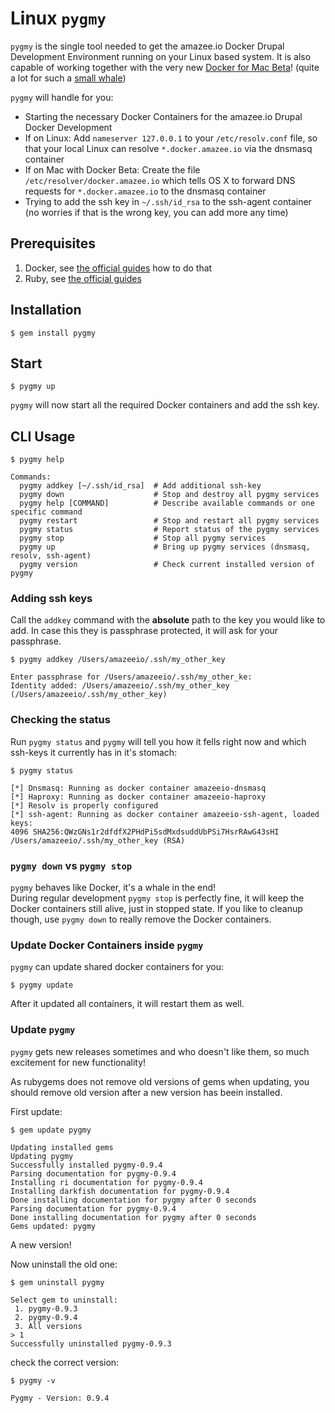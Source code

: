 # Linux `pygmy`
`pygmy` is the single tool needed to get the amazee.io Docker Drupal Development Environment running on your Linux based system. It is also capable of working together with the very new [Docker for Mac Beta](https://blog.docker.com/2016/03/docker-for-mac-windows-beta/)! (quite a lot for such a [small whale](https://en.wikipedia.org/wiki/Pygmy_sperm_whale))

`pygmy` will handle for you:
* Starting the necessary Docker Containers for the amazee.io Drupal Docker Development
* If on Linux: Add `nameserver 127.0.0.1` to your `/etc/resolv.conf` file, so that your local Linux can resolve `*.docker.amazee.io` via the dnsmasq container
* If on Mac with Docker Beta: Create the file `/etc/resolver/docker.amazee.io` which tells OS X to forward DNS requests for `*.docker.amazee.io` to the dnsmasq container
* Trying to add the ssh key in `~/.ssh/id_rsa` to the ssh-agent container (no worries if that is the wrong key, you can add more any time)



## Prerequisites
1. Docker, see [the official guides](https://docs.docker.com/engine/installation/) how to do that
2. Ruby, see [the official guides ](https://www.ruby-lang.org/en/documentation/installation/)

## Installation
    $ gem install pygmy

## Start

    $ pygmy up

`pygmy` will now start all the required Docker containers and add the ssh key.

## CLI Usage

```
$ pygmy help

Commands:
  pygmy addkey [~/.ssh/id_rsa]  # Add additional ssh-key
  pygmy down                    # Stop and destroy all pygmy services
  pygmy help [COMMAND]          # Describe available commands or one specific command
  pygmy restart                 # Stop and restart all pygmy services
  pygmy status                  # Report status of the pygmy services
  pygmy stop                    # Stop all pygmy services
  pygmy up                      # Bring up pygmy services (dnsmasq, resolv, ssh-agent)
  pygmy version                 # Check current installed version of pygmy
```

### Adding ssh keys

Call the `addkey` command with the **absolute** path to the key you would like to add. In case this they is passphrase protected, it will ask for your passphrase.

    $ pygmy addkey /Users/amazeeio/.ssh/my_other_key
    
    Enter passphrase for /Users/amazeeio/.ssh/my_other_ke:
    Identity added: /Users/amazeeio/.ssh/my_other_key (/Users/amazeeio/.ssh/my_other_key) 
    
### Checking the status

Run `pygmy status` and `pygmy` will tell you how it fells right now and which ssh-keys it currently has in it's stomach:

    $ pygmy status
    
    [*] Dnsmasq: Running as docker container amazeeio-dnsmasq
    [*] Haproxy: Running as docker container amazeeio-haproxy
    [*] Resolv is properly configured
    [*] ssh-agent: Running as docker container amazeeio-ssh-agent, loaded keys:
    4096 SHA256:QWzGNs1r2dfdfX2PHdPi5sdMxdsuddUbPSi7HsrRAwG43sHI /Users/amazeeio/.ssh/my_other_key (RSA)
    

### `pygmy down` vs `pygmy stop`

`pygmy` behaves like Docker, it's a whale in the end!  
During regular development `pygmy stop` is perfectly fine, it will keep the Docker containers still alive, just in stopped state.
If you like to cleanup though, use `pygmy down` to really remove the Docker containers.

### Update Docker Containers inside `pygmy`

`pygmy` can update shared docker containers for you:

    $ pygmy update
    
After it updated all containers, it will restart them as well.


### Update `pygmy`

`pygmy` gets new releases sometimes and who doesn't like them, so much excitement for new functionality!

As rubygems does not remove old versions of gems when updating, you should remove old version after a new version has beein installed.

First update:

    $ gem update pygmy
    
    Updating installed gems
    Updating pygmy
    Successfully installed pygmy-0.9.4
    Parsing documentation for pygmy-0.9.4
    Installing ri documentation for pygmy-0.9.4
    Installing darkfish documentation for pygmy-0.9.4
    Done installing documentation for pygmy after 0 seconds
    Parsing documentation for pygmy-0.9.4
    Done installing documentation for pygmy after 0 seconds
    Gems updated: pygmy

A new version!

Now uninstall the old one:

    $ gem uninstall pygmy

    Select gem to uninstall:
     1. pygmy-0.9.3
     2. pygmy-0.9.4
     3. All versions
    > 1
    Successfully uninstalled pygmy-0.9.3

check the correct version:

    $ pygmy -v
    
    Pygmy - Version: 0.9.4

